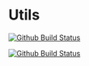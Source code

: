 # Utils

[![Github Build Status](https://github.com/fire-flying/Utils/workflows/msbuild/badge.svg?branch=main)](https://github.com/WeihanLi/WeihanLi.Common/actions?query=workflow%3Adotnetcore+branch%3Adev)

[![Github Build Status](https://github.com/fire-flying/Utils/workflows/msbuild/badge.svg)](https://github.com/WeihanLi/WeihanLi.Common/actions?query=workflow%3Adotnetcore+branch%3Adev)
